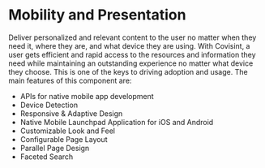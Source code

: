 # Mobility and Presentation
Deliver personalized and relevant content to the user no matter when they need it, where they are, and what device they are using. With Covisint, a user gets efficient and rapid access to the resources and information they need while maintaining an outstanding experience no matter what device they choose. This is one of the keys to driving adoption and usage. The main features of this component are:
* APIs for native mobile app development
* Device Detection
* Responsive & Adaptive Design
* Native Mobile Launchpad Application for iOS and Android
* Customizable Look and Feel
* Configurable Page Layout
* Parallel Page Design
* Faceted Search
